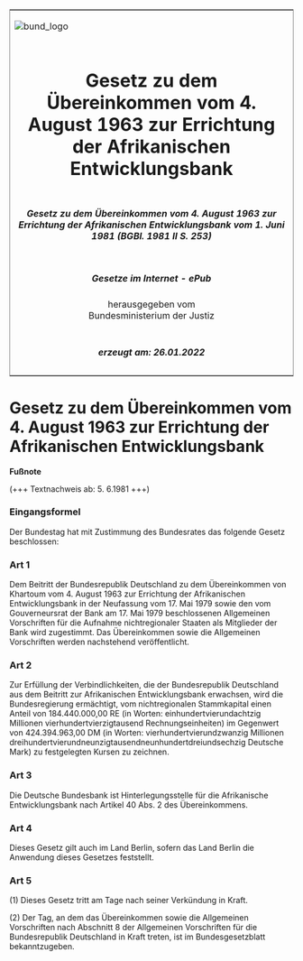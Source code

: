<span id="DECKBLATT.html"></span>

<table border="0" frame="border" width="100%">

<tr valign="top">

<td align="left">

![bund\_logo](BfJ_2021_Web_de_de.gif)

</td>

<td align="right">

 

</td>

</tr>

<tr align="center" valign="middle">

<td colspan="2">

# Gesetz zu dem Übereinkommen vom 4. August 1963 zur Errichtung der Afrikanischen Entwicklungsbank

</td>

</tr>

<tr align="center" valign="middle">

<td colspan="2">

##### Gesetz zu dem Übereinkommen vom 4. August 1963 zur Errichtung der Afrikanischen Entwicklungsbank vom 1. Juni 1981 (BGBl. 1981 II S. 253)

</td>

</tr>

<tr align="center" valign="middle">

<td colspan="2">

  
  

##### Gesetze im Internet - ePub  
  
herausgegeben vom  
Bundesministerium der Justiz

</td>

</tr>

<tr align="center" valign="bottom">

<td colspan="2">

  
  

##### erzeugt am: 26.01.2022

</td>

</tr>

</table>

<span id="BJNR202530981.html"></span>

# Gesetz zu dem Übereinkommen vom 4. August 1963 zur Errichtung der Afrikanischen Entwicklungsbank

<div>

  
**Fußnote**

<div class="jnhtml">

<div>

<div class="jurAbsatz">

(+++ Textnachweis ab: 5. 6.1981 +++)

</div>

</div>

</div>

</div>

<span id="BJNR202530981BJNE000100326.html"></span>

### Eingangsformel  

<div>

<div class="jnhtml">

<div>

<div class="jurAbsatz">

Der Bundestag hat mit Zustimmung des Bundesrates das folgende Gesetz
beschlossen:

</div>

</div>

</div>

</div>

<span id="BJNR202530981BJNE000200326.html"></span>

### Art 1  

<div>

<div class="jnhtml">

<div>

<div class="jurAbsatz">

Dem Beitritt der Bundesrepublik Deutschland zu dem Übereinkommen von
Khartoum vom 4. August 1963 zur Errichtung der Afrikanischen
Entwicklungsbank in der Neufassung vom 17. Mai 1979 sowie den vom
Gouverneursrat der Bank am 17. Mai 1979 beschlossenen Allgemeinen
Vorschriften für die Aufnahme nichtregionaler Staaten als Mitglieder der
Bank wird zugestimmt. Das Übereinkommen sowie die Allgemeinen
Vorschriften werden nachstehend veröffentlicht.

</div>

</div>

</div>

</div>

<span id="BJNR202530981BJNE000300326.html"></span>

### Art 2  

<div>

<div class="jnhtml">

<div>

<div class="jurAbsatz">

Zur Erfüllung der Verbindlichkeiten, die der Bundesrepublik Deutschland
aus dem Beitritt zur Afrikanischen Entwicklungsbank erwachsen, wird die
Bundesregierung ermächtigt, vom nichtregionalen Stammkapital einen
Anteil von 184.440.000,00 RE (in Worten: einhundertvierundachtzig
Millionen vierhundertvierzigtausend Rechnungseinheiten) im Gegenwert von
424.394.963,00 DM (in Worten: vierhundertvierundzwanzig Millionen
dreihundertvierundneunzigtausendneunhundertdreiundsechzig Deutsche Mark)
zu festgelegten Kursen zu zeichnen.

</div>

</div>

</div>

</div>

<span id="BJNR202530981BJNE000400326.html"></span>

### Art 3  

<div>

<div class="jnhtml">

<div>

<div class="jurAbsatz">

Die Deutsche Bundesbank ist Hinterlegungsstelle für die Afrikanische
Entwicklungsbank nach Artikel 40 Abs. 2 des Übereinkommens.

</div>

</div>

</div>

</div>

<span id="BJNR202530981BJNE000500326.html"></span>

### Art 4  

<div>

<div class="jnhtml">

<div>

<div class="jurAbsatz">

Dieses Gesetz gilt auch im Land Berlin, sofern das Land Berlin die
Anwendung dieses Gesetzes feststellt.

</div>

</div>

</div>

</div>

<span id="BJNR202530981BJNE000600326.html"></span>

### Art 5  

<div>

<div class="jnhtml">

<div>

<div class="jurAbsatz">

(1) Dieses Gesetz tritt am Tage nach seiner Verkündung in Kraft.

</div>

<div class="jurAbsatz">

(2) Der Tag, an dem das Übereinkommen sowie die Allgemeinen Vorschriften
nach Abschnitt 8 der Allgemeinen Vorschriften für die Bundesrepublik
Deutschland in Kraft treten, ist im Bundesgesetzblatt bekanntzugeben.

</div>

</div>

</div>

</div>

